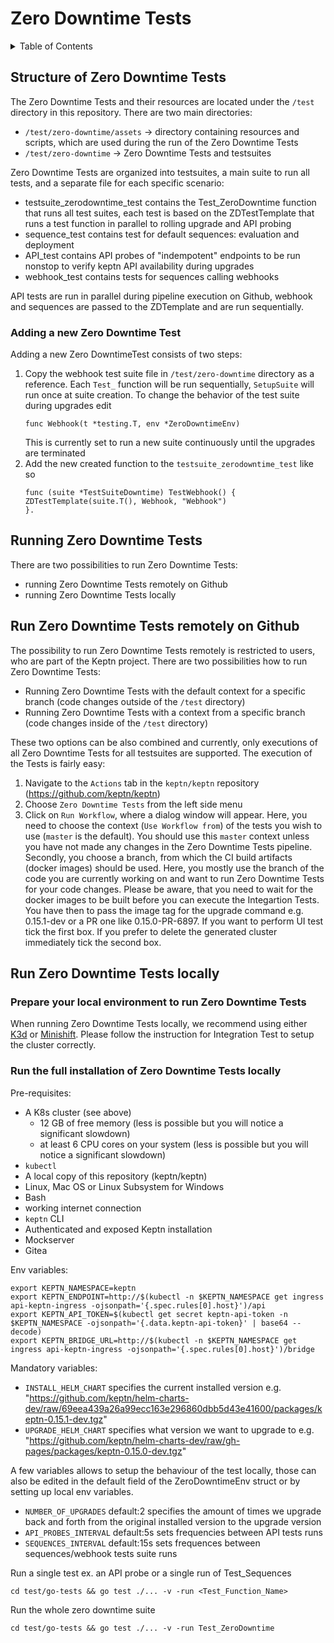 # Zero Downtime Tests


<details>
<summary>Table of Contents</summary>

<!-- toc -->

- [Zero Downtime Tests](#zero-downtime-tests)
  - [Structure of Zero Downtime Tests](#structure-of-zero-downtime-tests)
    - [Adding a new Zero Downtime Test](#adding-a-new-zero-downtime-test)
  - [Running Zero Downtime Tests](#running-zero-downtime-tests)
  - [Run Zero Downtime Tests remotely on Github](#run-zero-downtime-tests-remotely-on-github)
  - [Run Zero Downtime Tests locally](#run-zero-downtime-tests-locally)
    - [Prepare your local environment to run Zero Downtime tests](#prepare-your-local-environment-to-run-zero-downtime-tests)
    - [Run the full installation of Zero Downtime Tests locally](#run-the-full-installation-of-zero-downtime-tests-locally)

<!-- tocstop -->
</details>

## Structure of Zero Downtime Tests

The Zero Downtime Tests and their resources are located under the `/test` directory in this repository. There are two main directories:
* `/test/zero-downtime/assets` -> directory containing resources and scripts, which are used during the run of the Zero Downtime Tests 
* `/test/zero-downtime` -> Zero Downtime Tests and testsuites

Zero Downtime Tests are organized into testsuites, a main suite to run all tests, and a separate file for each specific scenario:
* testsuite_zerodowntime_test contains the Test_ZeroDowntime function that runs all test suites, each test is based on the ZDTestTemplate that runs a test function in parallel to rolling upgrade and API probing
* sequence_test contains test for default sequences: evaluation and deployment 
* API_test contains API probes of "indempotent" endpoints to be run nonstop to verify keptn API availability during upgrades 
* webhook_test contains tests for sequences calling webhooks

API tests are run in parallel during pipeline execution on Github, webhook and sequences are passed to the  ZDTemplate and are run sequentially.

### Adding a new Zero Downtime Test

Adding a new Zero DowntimeTest consists of two steps:
1. Copy the webhook test suite file in `/test/zero-downtime` directory as a reference. Each `Test_` function will be run sequentially, `SetupSuite` will run once at suite creation. To change the behavior of the test suite during upgrades edit
    ```
    func Webhook(t *testing.T, env *ZeroDowntimeEnv) 
    ```
   This is currently set to run a new suite continuously until the upgrades are terminated
2. Add the new created function to the `testsuite_zerodowntime_test` like so 
   ```
   func (suite *TestSuiteDowntime) TestWebhook() {
   ZDTestTemplate(suite.T(), Webhook, "Webhook")
   }.
   ```

## Running Zero Downtime Tests

There are two possibilities to run Zero Downtime Tests:
* running Zero Downtime Tests remotely on Github
* running Zero Downtime Tests locally

## Run Zero Downtime Tests remotely on Github

The possibility to run Zero Downtime Tests remotely is restricted to users, who are part of the Keptn project. There are two possibilities how to run Zero Downtime Tests:
* Running Zero Downtime Tests with the default context for a specific branch (code changes outside of the `/test` directory)
* Running Zero Downtime Tests with a context from a specific branch (code changes inside of the `/test` directory)

These two options can be also combined and currently, only executions of all Zero Downtime Tests for all testsuites are supported. The execution of the Tests is fairly easy:
1. Navigate to the `Actions` tab in the `keptn/keptn` repository (https://github.com/keptn/keptn)
2. Choose `Zero Downtime Tests` from the left side menu
3. Click on `Run Workflow`, where a dialog window will appear. 
   Here, you need to choose the context (`Use Workflow from`) of the tests you wish to use (`master` is the default). 
   You should use this `master` context unless you have not made any changes in the Zero Downtime Tests pipeline. 
   Secondly, you choose a branch, from which the CI build artifacts (docker images) should be used.
   Here, you mostly use the branch of the code you are currently working on and want to run Zero Downtime Tests for your code changes. Please be aware, that you need to wait for the docker images to be built before you can execute the Integartion Tests.
   You have then to pass the image tag for the upgrade command e.g. 0.15.1-dev or a PR one like 0.15.0-PR-6897.
   If you want to perform UI test tick the first box. If you prefer to delete the generated cluster immediately tick the second box.

## Run Zero Downtime Tests locally

### Prepare your local environment to run Zero Downtime Tests

When running Zero Downtime Tests locally, we recommend using either [K3d](https://k3d.io/) or [Minishift](https://github.com/minishift/minishift). Please follow the instruction for Integration Test to setup the cluster correctly.

### Run the full installation of Zero Downtime Tests locally

Pre-requisites:

* A K8s cluster (see above)
  * 12 GB of free memory (less is possible but you will notice a significant slowdown)
  * at least 6 CPU cores on your system (less is possible but you will notice a significant slowdown)
* `kubectl`
* A local copy of this repository (keptn/keptn)
* Linux, Mac OS or Linux Subsystem for Windows
* Bash
* working internet connection
* `keptn` CLI
* Authenticated and exposed Keptn installation
* Mockserver
* Gitea

Env variables: 
   ```console
   export KEPTN_NAMESPACE=keptn
   export KEPTN_ENDPOINT=http://$(kubectl -n $KEPTN_NAMESPACE get ingress api-keptn-ingress -ojsonpath='{.spec.rules[0].host}')/api
   export KEPTN_API_TOKEN=$(kubectl get secret keptn-api-token -n $KEPTN_NAMESPACE -ojsonpath='{.data.keptn-api-token}' | base64 --decode)
   export KEPTN_BRIDGE_URL=http://$(kubectl -n $KEPTN_NAMESPACE get ingress api-keptn-ingress -ojsonpath='{.spec.rules[0].host}')/bridge
   ```

Mandatory variables:

* `INSTALL_HELM_CHART` specifies the current installed version e.g. "https://github.com/keptn/helm-charts-dev/raw/69eea439a26a99ecc163e296860dbb5d43e41600/packages/keptn-0.15.1-dev.tgz"
* `UPGRADE_HELM_CHART` specifies what version we want to upgrade to e.g. "https://github.com/keptn/helm-charts-dev/raw/gh-pages/packages/keptn-0.15.0-dev.tgz"

A few variables allows to setup the behaviour of the test locally, those can also be edited in the default field of the ZeroDowntimeEnv struct or by setting up local env variables.

* `NUMBER_OF_UPGRADES` default:2 specifies the amount of times we upgrade back and forth from the original installed version to the upgrade version
* `API_PROBES_INTERVAL` default:5s  sets frequencies between API tests runs
* `SEQUENCES_INTERVAL` default:15s  sets frequences between sequences/webhook tests suite runs


Run a single test ex. an API probe or a single run of Test_Sequences
   ```console
   cd test/go-tests && go test ./... -v -run <Test_Function_Name>
   ```
Run the whole zero downtime suite
   ```console
   cd test/go-tests && go test ./... -v -run Test_ZeroDowntime
   ```
